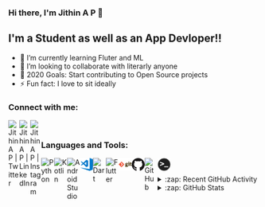 ### Hi there, I'm Jithin A P 👋

## I'm a Student as well as an App Devloper!!

- 🌱 I’m currently learning Fluter and ML 
- 👯 I’m looking to collaborate with literarly anyone
- 🥅 2020 Goals: Start contributing to Open Source projects
- ⚡ Fun fact: I love to sit ideally


### Connect with me:

[<img align="left" alt="Jithin A P | Twitter" width="22px" src="https://cdn.jsdelivr.net/npm/simple-icons@v3/icons/twitter.svg" />][twitter]
[<img align="left" alt="Jithin A P | LinkedIn" width="22px" src="https://cdn.jsdelivr.net/npm/simple-icons@v3/icons/linkedin.svg" />][linkedin]
[<img align="left" alt="Jithin A P | Instagram" width="22px" src="https://cdn.jsdelivr.net/npm/simple-icons@v3/icons/instagram.svg" />][instagram]

<br />

### Languages and Tools:

<img align="left" alt="Python" width="26px" src="https://user-images.githubusercontent.com/53345340/97080784-a4381900-161b-11eb-8902-caf679118883.png" />
<img align="left" alt="Kotlin" width="26px" src="https://user-images.githubusercontent.com/53345340/97080621-57077780-161a-11eb-923f-c24ece3f1c29.png" />
<img align="left" alt="Android Studio" width="26px" src="https://user-images.githubusercontent.com/53345340/97080683-cf6e3880-161a-11eb-8f99-983e682f755f.png" />
<img align="left" alt="Visual Studio Code" width="26px" src="https://raw.githubusercontent.com/github/explore/80688e429a7d4ef2fca1e82350fe8e3517d3494d/topics/visual-studio-code/visual-studio-code.png" />
<img align="left" alt="Dart " width="26px" src="https://user-images.githubusercontent.com/53345340/97080591-19a2ea00-161a-11eb-8bd9-2a0f8110e2a8.png" />
<img align="left" alt="Flutter " width="26px" src="https://user-images.githubusercontent.com/53345340/97080345-40f8b780-1618-11eb-9536-132c61e66eca.png" />
<img align="left" alt="Git" width="26px" src="https://raw.githubusercontent.com/github/explore/80688e429a7d4ef2fca1e82350fe8e3517d3494d/topics/git/git.png" />
<img align="left" alt="GitHub" width="26px" src="https://raw.githubusercontent.com/github/explore/78df643247d429f6cc873026c0622819ad797942/topics/github/github.png" />
<img align="left" alt="GitHub" width="26px" src="https://user-images.githubusercontent.com/53345340/97080727-3a1f7400-161b-11eb-9405-07a37f3fe43d.png" />
<img align="left" alt="Terminal" width="26px" src="https://raw.githubusercontent.com/github/explore/80688e429a7d4ef2fca1e82350fe8e3517d3494d/topics/terminal/terminal.png" />

<br />
<br />

<details>
  <summary>:zap: Recent GitHub Activity</summary>
<!--START_SECTION:activity-->
</details>

<details>
  <summary>:zap: GitHub Stats</summary>

  <img align="left" alt="Jithin-A-P's GitHub Stats" src="https://github-readme-stats.vercel.app/api?username=Jithin-A-P&show_icons=true&hide_border=true&count_private=true" />

</details>

[twitter]: https://twitter.com/Jithin_A_P
[instagram]: https://instagram.com/jithin._._
[linkedin]: https://linkedin.com/in/jithin-a-p
